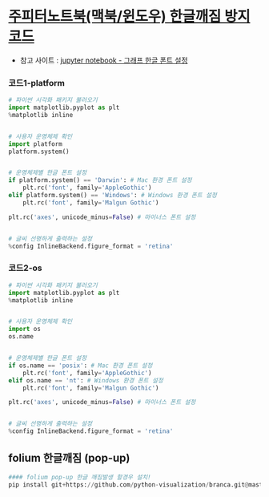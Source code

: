 # [주피터노트북(맥북/윈도우) 한글깨짐 방지 코드](https://velog.io/@seonj102/jupyter-notebook-그래프-한글-폰트-설정)

- 참고 사이트 : [jupyter notebook - 그래프 한글 폰트 설정](https://velog.io/@seonj102/jupyter-notebook-그래프-한글-폰트-설정)

### 코드1-platform

```python
# 파이썬 시각화 패키지 불러오기
import matplotlib.pyplot as plt
%matplotlib inline


# 사용자 운영체제 확인
import platform
platform.system()


# 운영체제별 한글 폰트 설정
if platform.system() == 'Darwin': # Mac 환경 폰트 설정
    plt.rc('font', family='AppleGothic')
elif platform.system() == 'Windows': # Windows 환경 폰트 설정
    plt.rc('font', family='Malgun Gothic')

plt.rc('axes', unicode_minus=False) # 마이너스 폰트 설정


# 글씨 선명하게 출력하는 설정
%config InlineBackend.figure_format = 'retina'
```

### 코드2-os

```python
# 파이썬 시각화 패키지 불러오기
import matplotlib.pyplot as plt
%matplotlib inline


# 사용자 운영체제 확인
import os
os.name


# 운영체제별 한글 폰트 설정
if os.name == 'posix': # Mac 환경 폰트 설정
    plt.rc('font', family='AppleGothic')
elif os.name == 'nt': # Windows 환경 폰트 설정
    plt.rc('font', family='Malgun Gothic')

plt.rc('axes', unicode_minus=False) # 마이너스 폰트 설정


# 글씨 선명하게 출력하는 설정
%config InlineBackend.figure_format = 'retina'
```

## folium 한글깨짐 (pop-up)

```python
#### folium pop-up 한글 깨짐발생 할경우 설치!
pip install git+https://github.com/python-visualization/branca.git@master
```

